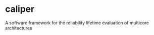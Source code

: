 caliper
=======

A software framework for the reliability lifetime evaluation of multicore architectures

